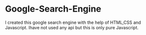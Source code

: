 # Google-Search-Engine

I created this google search engine with the help of HTML,CSS and Javascript. 
Ihave not used any api but this is only pure Javascript.
